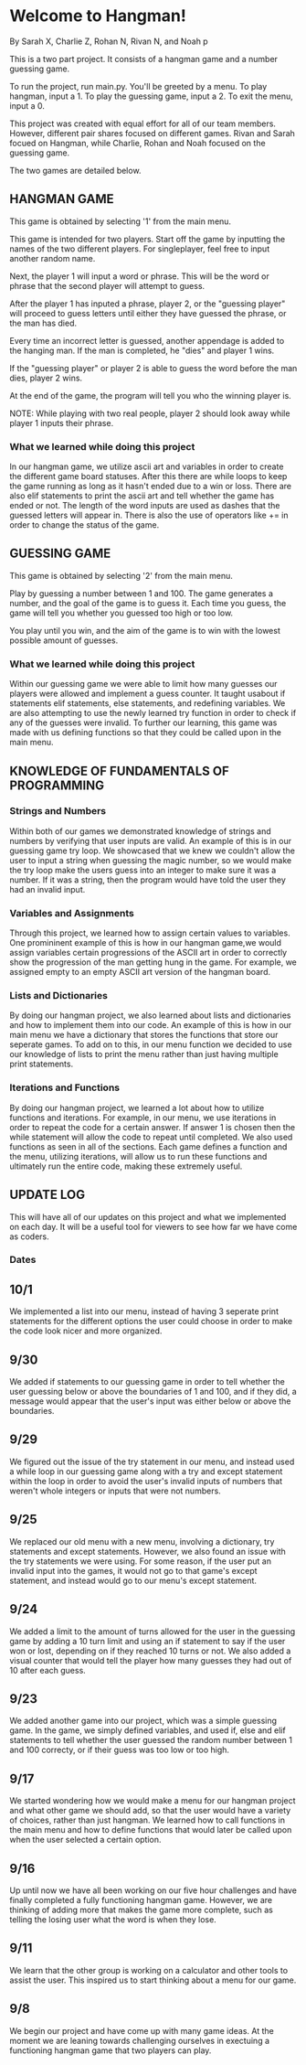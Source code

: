 # Welcome to Hangman!
By Sarah X, Charlie Z, Rohan N, Rivan N, and Noah p

This is a two part project. It consists of a hangman game and a number guessing game. 

To run the project, run main.py. You'll be greeted by a menu. To play hangman, input a 1. To play the guessing game, input a 2. To exit the menu, input a 0.

This project was created with equal effort for all of our team members. However, different pair shares focused on different games. Rivan and Sarah focued on Hangman, while Charlie, Rohan and Noah focused on the guessing game. 

The two games are detailed below. 

## HANGMAN GAME

This game is obtained by selecting '1' from the main menu.

This game is intended for two players. Start off the game by inputting the names of the two different players. For singleplayer, feel free to input another random name.

Next, the player 1 will input a word or phrase. This will be the word or phrase that the second player will attempt to guess.

After the player 1 has inputed a phrase, player 2, or the "guessing player" will proceed to guess letters until either they have guessed the phrase, or the man has died.

Every time an incorrect letter is guessed, another appendage is added to the hanging man. If the man is completed, he "dies" and player 1 wins.

If the "guessing player" or player 2 is able to guess the word before the man dies, player 2 wins.

At the end of the game, the program will tell you who the winning player is.

NOTE: While playing with two real people, player 2 should look away while player 1 inputs their phrase.


### What we learned while doing this project
In our hangman game, we utilize ascii art and variables in order to create the different game board statuses. After this there are while loops to keep the game running as long as it hasn't ended due to a win or loss. There are also elif statements to print the ascii art and tell whether the game has ended or not. The length of the word inputs are used as dashes that the guessed letters will appear in. There is also the use of operators like += in order to change the status of the game. 

## GUESSING GAME

This game is obtained by selecting '2' from the main menu.

Play by guessing a number between 1 and 100. The game generates a number, and the goal of the game is to guess it. Each time you guess, the game will tell you whether you guessed too high or too low.

You play until you win, and the aim of the game is to win with the lowest possible amount of guesses.

### What we learned while doing this project
Within our guessing game we were able to limit how many guesses our players were allowed and implement a guess counter. It taught usabout if statements elif statements, else statements, and redefining variables. We are also attempting to use the newly learned try function in order to check if any of the guesses were invalid. To further our learning, this game was made with us defining functions so that they could be called upon in the main menu.

## KNOWLEDGE OF FUNDAMENTALS OF PROGRAMMING


### Strings and Numbers

Within both of our games we demonstrated knowledge of strings and numbers by verifying that user inputs are valid. An example of this is in our guessing game try loop. We showcased that we knew we couldn't allow the user to input a string when guessing the magic number, so we would make the try loop make the users guess into an integer to make sure it was a number. If it was a string, then the program would have told the user they had an invalid input.

### Variables and Assignments

Through this project, we learned how to assign certain values to variables. One promininent example of this is how in our hangman game,we would assign variables certain progressions of the ASCII art in order to correctly show the progression of the man getting hung in the game. For example, we assigned empty to an empty ASCII art version of the hangman board.

### Lists and Dictionaries

By doing our hangman project, we also learned about lists and dictionaries and how to implement them into our code. An example of this is how in our main menu we have a dictionary that stores the functions that store our seperate games. To add on to this, in our menu function we decided to use our knowledge of lists to print the menu rather than just having multiple print statements.

### Iterations and Functions 

By doing our hangman project, we learned a lot about how to utilize functions and iterations. For example, in our menu, we use iterations in order to repeat the code for a certain answer. If answer 1 is chosen then the while statement will allow the code to repeat until completed. We also used functions as seen in all of the sections. Each game defines a function and the menu, utilizing iterations, will allow us to run these functions and ultimately run the entire code, making these extremely useful. 

## UPDATE LOG

This will have all of our updates on this project and what we implemented on each day. It will be a useful tool for viewers to see how far we have come as coders.

### Dates

## 10/1
We implemented a list into our menu, instead of having 3 seperate print statements for the different options the user could choose in order to make the code look nicer and more organized. 

## 9/30
We added if statements to our guessing game in order to tell whether the user guessing below or above the boundaries of 1 and 100, and if they did, a message would appear that the user's input was either below or above the boundaries. 

## 9/29
We figured out the issue of the try statement in our menu, and instead used a while loop in our guessing game along with a try and except statement within the loop in order to avoid the user's invalid inputs of numbers that weren't whole integers or inputs that were not numbers. 

## 9/25
We replaced our old menu with a new menu, involving a dictionary, try statements and except statements. However, we also found an issue with the try statements we were using. For some reason, if the user put an invalid input into the games, it would not go to that game's except statement, and instead would go to our menu's except statement.

## 9/24
We added a limit to the amount of turns allowed for the user in the guessing game by adding a 10 turn limit and using an if statement to say if the user won or lost, depending on if they reached 10 turns or not. We also added a visual counter that would tell the player how many guesses they had out of 10 after each guess.

## 9/23
We added another game into our project, which was a simple guessing game. In the game, we simply defined variables, and used if, else and elif statements to tell whether the user guessed the random number between 1 and 100 correcty, or if their guess was too low or too high. 

## 9/17
We started wondering how we would make a menu for our hangman project and what other game we should add, so that the user would have a variety of choices, rather than just hangman. We learned how to call functions in the main menu and how to define functions that would later be called upon when the user selected a certain option.

## 9/16
Up until now we have all been working on our five hour challenges and have finally completed a fully functioning hangman game. However, we are thinking of adding more that makes the game more complete, such as telling the losing user what the word is when they lose.

## 9/11
We learn that the other group is working on a calculator and other tools to assist the user. This inspired us to start thinking about a menu for our game.

## 9/8
We begin our project and have come up with many game ideas. At the moment we are leaning towards challenging ourselves in exectuing a functioning hangman game that two players can play.
